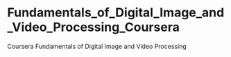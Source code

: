 # Fundamentals_of_Digital_Image_and_Video_Processing_Coursera
Coursera Fundamentals of Digital Image and Video Processing
